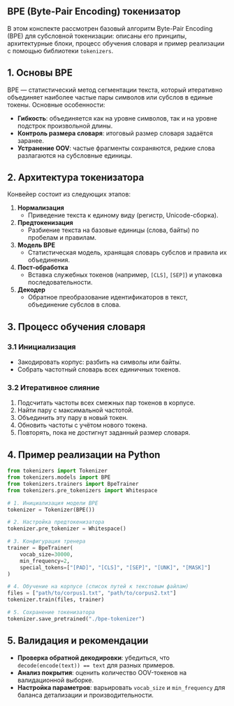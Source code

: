 ## BPE (Byte-Pair Encoding) токенизатор 

В этом конспекте рассмотрен базовый алгоритм Byte-Pair Encoding (BPE) для субсловной токенизации: описаны его принципы, архитектурные блоки, процесс обучения словаря и пример реализации с помощью библиотеки `tokenizers`.

## 1. Основы BPE

BPE — статистический метод сегментации текста, который итеративно объединяет наиболее частые пары символов или субслов в единые токены. Основные особенности:

- **Гибкость**: объединяется как на уровне символов, так и на уровне подстрок произвольной длины.
- **Контроль размера словаря**: итоговый размер словаря задаётся заранее.
- **Устранение OOV**: частые фрагменты сохраняются, редкие слова разлагаются на субсловные единицы.

## 2. Архитектура токенизатора

Конвейер состоит из следующих этапов:

1. **Нормализация**
   - Приведение текста к единому виду (регистр, Unicode-сборка).
2. **Предтокенизация**
   - Разбиение текста на базовые единицы (слова, байты) по пробелам и правилам.
3. **Модель BPE**
   - Статистическая модель, хранящая словарь субслов и правила их объединения.
4. **Пост-обработка**
   - Вставка служебных токенов (например, `[CLS]`, `[SEP]`) и упаковка последовательности.
5. **Декодер**
   - Обратное преобразование идентификаторов в текст, объединение субслов в слова.

## 3. Процесс обучения словаря

### 3.1 Инициализация

- Закодировать корпус: разбить на символы или байты.
- Собрать частотный словарь всех единичных токенов.

### 3.2 Итеративное слияние

1. Подсчитать частоты всех смежных пар токенов в корпусе.
2. Найти пару с максимальной частотой.
3. Объединить эту пару в новый токен.
4. Обновить частоты с учётом нового токена.
5. Повторять, пока не достигнут заданный размер словаря.

## 4. Пример реализации на Python

```python
from tokenizers import Tokenizer
from tokenizers.models import BPE
from tokenizers.trainers import BpeTrainer
from tokenizers.pre_tokenizers import Whitespace

# 1. Инициализация модели BPE
tokenizer = Tokenizer(BPE())

# 2. Настройка предтокенизатора
tokenizer.pre_tokenizer = Whitespace()

# 3. Конфигурация тренера
trainer = BpeTrainer(
    vocab_size=30000,
    min_frequency=2,
    special_tokens=["[PAD]", "[CLS]", "[SEP]", "[UNK]", "[MASK]"]
)

# 4. Обучение на корпусе (список путей к текстовым файлам)
files = ["path/to/corpus1.txt", "path/to/corpus2.txt"]
tokenizer.train(files, trainer)

# 5. Сохранение токенизатора
tokenizer.save_pretrained("./bpe-tokenizer")
```

## 5. Валидация и рекомендации

- **Проверка обратной декодировки**: убедиться, что `decode(encode(text)) == text` для разных примеров.
- **Анализ покрытия**: оценить количество OOV-токенов на валидационной выборке.
- **Настройка параметров**: варьировать `vocab_size` и `min_frequency` для баланса детализации и производительности.
